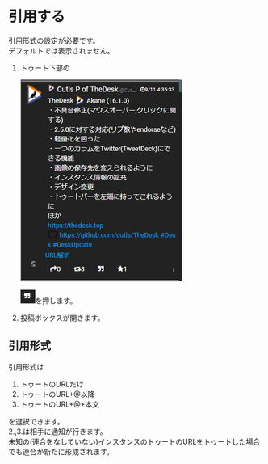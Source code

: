 # 引用する

[引用形式](https://docs.thedesk.top/post/quote)の設定が必要です。  
デフォルトでは表示されません。  

1. トゥート下部の  

   ![toottl1](/media/toottl1.png)  

   ![toottl4](/media/toottl4.png)を押します。

2. 投稿ボックスが開きます。

## 引用形式

引用形式は 
1. トゥートのURLだけ
1. トゥートのURL+@以降
1. トゥートのURL+@+本文 

を選択できます。  
2.,3.は相手に通知が行きます。  
未知の\(連合をなしていない\)インスタンスのトゥートのURLをトゥートした場合でも連合が新たに形成されます。


